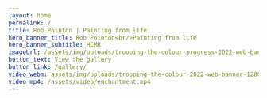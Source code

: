 ```yaml
---
layout: home
permalink: /
title: Rob Pointon | Painting from life
hero_banner_title: Rob Pointon<br/>Painting from life
hero_banner_subtitle: HCMR
imageUrl: /assets/img/uploads/trooping-the-colour-progress-2022-web-banner.jpg
button_text: View the gallery
button_link: /gallery/
video_webm: assets/img/uploads/trooping-the-colour-2022-web-banner-1280x720.webm
video_mp4: /assets/video/enchantment.mp4
---
```

